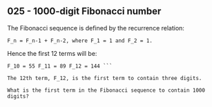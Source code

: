 025 - 1000-digit Fibonacci number
---------------------------------

The Fibonacci sequence is defined by the recurrence relation:

``` F_n = F_n-1 + F_n-2, where F_1 = 1 and F_2 = 1. ```

Hence the first 12 terms will be:

``` F_1 = 1 F_2 = 1 F_3 = 2 F_4 = 3 F_5 = 5 F_6 = 8 F_7 = 13 F_8 = 21 F_9 = 34
F_10 = 55 F_11 = 89 F_12 = 144 ```

The 12th term, F_12, is the first term to contain three digits.

What is the first term in the Fibonacci sequence to contain 1000 digits?

